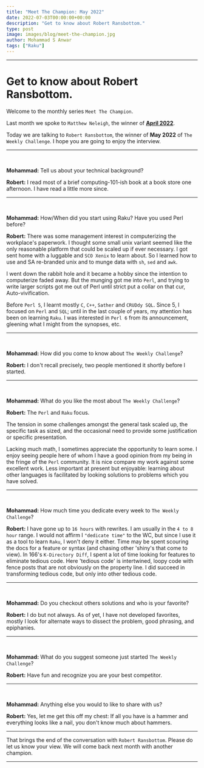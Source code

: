 ```yaml
---
title: "Meet The Champion: May 2022"
date: 2022-07-03T00:00:00+00:00
description: "Get to know about Robert Ransbottom."
type: post
image: images/blog/meet-the-champion.jpg
author: Mohammad S Anwar
tags: ["Raku"]
---
```


---

# Get to know about Robert Ransbottom.

Welcome to the monthly series `Meet The Champion`.

Last month we spoke to `Matthew Neleigh`, the winner of **[April 2022](/blog/meet-the-champion-2022-04)**.

Today we are talking to `Robert Ransbottom`, the winner of **May 2022** of `The Weekly Challenge`. I hope you are going to enjoy the interview.

---

<br>

**Mohammad:** Tell us about your technical background?

**Robert:** I read most of a brief computing-101-ish book at a book store one afternoon. I have read a little more since.

---

<br>

**Mohammad:** How/When did you start using Raku? Have you used Perl before?

**Robert:** There was some management interest in computerizing the workplace's paperwork. I thought some small unix variant seemed like the only reasonable platform that could be scaled up if ever necessary. I got sent home with a luggable and `SCO Xenix` to learn about. So I learned how to use and SA re-branded unix and to munge data with `sh`, `sed` and `awk`.

I went down the rabbit hole and it became a hobby since the intention to computerize faded away. But the munging got me into `Perl`, and trying to write larger scripts got me out of Perl until strict put a collar on that cur, Auto-vivification.

Before `Perl 5`, I learnt mostly `C`, `C++`, `Sather` and `CRUDdy SQL`. Since 5, I focused on `Perl` and `SQL`; until in the last couple of years, my attention has been on learning `Raku`. I was interested in `Perl 6` from its announcement, gleening what I might from the synopses, etc.

---

<br>

**Mohammad:** How did you come to know about `The Weekly Challenge`?

**Robert:**  I don't recall precisely, two people mentioned it shortly before I started.

---

<br>

**Mohammad:** What do you like the most about `The Weekly Challenge`?

**Robert:** The `Perl` and `Raku` focus.

The tension in some challenges amongst the general task scaled up, the specific task as sized, and the occasional need to provide some justification or specific presentation.

Lacking much math, I sometimes appreciate the opportunity to learn some. I enjoy seeing people here of whom I have a good opinion from my being in the fringe of the `Perl` community. It is nice compare my work against some excellent work. Less important at present but enjoyable: learning about other languages is facilitated by looking solutions to problems which you have solved.

---

<br>

**Mohammad:** How much time you dedicate every week to `The Weekly Challenge`?

**Robert:** I have gone up to `16 hours` with rewrites. I am usually in the `4 to 8 hour` range. I would not affirm I `"dedicate time"` to the WC, but since I use it as a tool to learn `Raku`, I won't deny it either. Time may be spent scouring the docs for a feature or syntax (and chasing other 'shiny's that come to view). In 166's `K-Directory Diff`, I spent a lot of time looking for features to eliminate tedious code. Here 'tedious code' is intertwined, loopy code with fence posts that are not obviously on the property line. I did succeed in transforming tedious code, but only into other tedious code.

---

<br>

**Mohammad:** Do you checkout others solutions and who is your favorite?

**Robert:**  I do but not always. As of yet, I have not developed favorites, mostly I look for alternate ways to dissect the problem, good phrasing, and epiphanies.

---

<br>

**Mohammad:** What do you suggest someone just started `The Weekly Challenge`?

**Robert:**  Have fun and recognize you are your best competitor.

---

<br>

**Mohammad:** Anything else you would to like to share with us?

**Robert:**  Yes, let me get this off my chest: If all you have is a hammer and everything looks like a nail, you don't know much about hammers.

---

That brings the end of the conversation with `Robert Ransbottom`. Please do let us know your view. We will come back next month with another champion.

---
